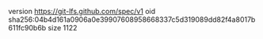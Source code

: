 version https://git-lfs.github.com/spec/v1
oid sha256:04b4d161a0906a0e39907608958668337c5d319089dd82f4a8017b611fc90b6b
size 1122
